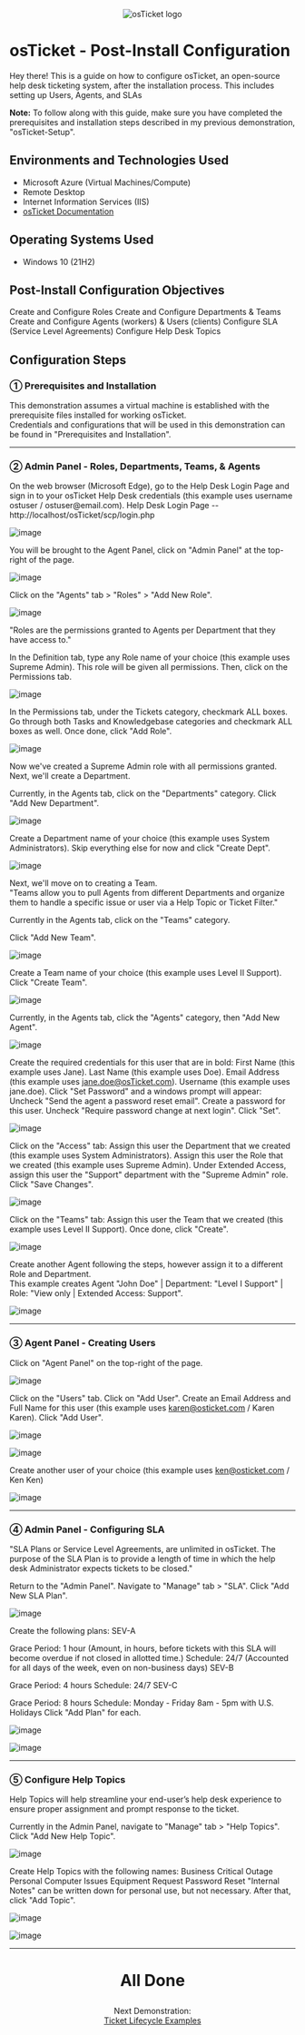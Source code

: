 <p align="center">
<img src="https://i.imgur.com/Clzj7Xs.png" alt="osTicket logo"/>
</p>

<h1>osTicket - Post-Install Configuration</h1>
Hey there! This is a guide on how to configure osTicket, an open-source help desk ticketing system, after the installation process. This includes setting up Users, Agents, and SLAs<br />

<b>Note:</b> To follow along with this guide, make sure you have completed the prerequisites and installation steps described in my previous demonstration, "osTicket-Setup". 

<h2>Environments and Technologies Used</h2>

- Microsoft Azure (Virtual Machines/Compute)
- Remote Desktop
- Internet Information Services (IIS)
- [osTicket Documentation](https://docs.osticket.com/en/latest/index.html)

<h2>Operating Systems Used </h2>

- Windows 10</b> (21H2)


<h2>Post-Install Configuration Objectives</h2>
Create and Configure Roles
Create and Configure Departments & Teams
Create and Configure Agents (workers) & Users (clients)
Configure SLA (Service Level Agreements)
Configure Help Desk Topics
<h2>Configuration Steps</h2>
<h3>&#9312; Prerequisites and Installation</h3>
This demonstration assumes a virtual machine is established with the prerequisite files installed for working osTicket. </br>
Credentials and configurations that will be used in this demonstration can be found in "Prerequisites and Installation". </br>

<hr>
<h3>&#9313; Admin Panel - Roles, Departments, Teams, & Agents</h3>
On the web browser (Microsoft Edge), go to the Help Desk Login Page and sign in to your osTicket Help Desk credentials (this example uses username ostuser / ostuser@email.com).
Help Desk Login Page -- http://localhost/osTicket/scp/login.php

![image](https://github.com/ShayneSL/osTicket-BackEnd-Config/assets/88577075/d95fe1c5-92f6-4ec5-afc0-f14cc81c926e)


You will be brought to the Agent Panel, click on "Admin Panel" at the top-right of the page.

![image](https://github.com/ShayneSL/osTicket-BackEnd-Config/assets/88577075/72567152-620c-49ad-9a8b-c7c61fa28b73)



Click on the "Agents" tab > "Roles" > "Add New Role".

![image](https://github.com/ShayneSL/osTicket-BackEnd-Config/assets/88577075/02772996-20ec-4b70-b8e9-1cbfb7256425)



"Roles are the permissions granted to Agents per Department that they have access to."

In the Definition tab, type any Role name of your choice (this example uses Supreme Admin).
This role will be given all permissions.
Then, click on the Permissions tab.

![image](https://github.com/ShayneSL/osTicket-BackEnd-Config/assets/88577075/96fb26a4-ae59-41ae-9505-b401978026d6)



In the Permissions tab, under the Tickets category, checkmark ALL boxes.
Go through both Tasks and Knowledgebase categories and checkmark ALL boxes as well.
Once done, click "Add Role".

![image](https://github.com/ShayneSL/osTicket-BackEnd-Config/assets/88577075/5de7b7a7-75ff-4c10-9393-e382ada94a64)


Now we've created a Supreme Admin role with all permissions granted. Next, we'll create a Department.

Currently, in the Agents tab, click on the "Departments" category.
Click "Add New Department".

![image](https://github.com/ShayneSL/osTicket-BackEnd-Config/assets/88577075/6c02d879-ee53-4f74-b203-d611a034d0b0)


Create a Department name of your choice (this example uses System Administrators).
Skip everything else for now and click "Create Dept".

![image](https://github.com/ShayneSL/osTicket-BackEnd-Config/assets/88577075/b7fb22b9-cffb-4717-9456-b167bf27e551)


Next, we'll move on to creating a Team. <br>
"Teams allow you to pull Agents from different Departments and organize them to handle a specific issue or user via a Help Topic or Ticket Filter."

Currently in the Agents tab, click on the "Teams" category.

Click "Add New Team".

![image](https://github.com/ShayneSL/osTicket-BackEnd-Config/assets/88577075/c5d6e587-b5a4-4b52-a333-808c91196794)



Create a Team name of your choice (this example uses Level II Support).
Click "Create Team".

![image](https://github.com/ShayneSL/osTicket-BackEnd-Config/assets/88577075/5a55f39f-359b-4a09-b2d6-92b362e743a5)



Currently, in the Agents tab, click the "Agents" category, then "Add New Agent".

![image](https://github.com/ShayneSL/osTicket-BackEnd-Config/assets/88577075/0258772f-e1ea-4548-ad42-b185b32ae720)


Create the required credentials for this user that are in bold:
First Name (this example uses Jane).
Last Name (this example uses Doe).
Email Address (this example uses jane.doe@osTicket.com).
Username (this example uses jane.doe).
Click "Set Password" and a windows prompt will appear:
Uncheck "Send the agent a password reset email".
Create a password for this user.
Uncheck "Require password change at next login".
Click "Set".

![image](https://github.com/ShayneSL/osTicket-BackEnd-Config/assets/88577075/6da4e024-2cf2-414b-8305-fb4cd0848eab)



Click on the "Access" tab:
Assign this user the Department that we created (this example uses System Administrators).
Assign this user the Role that we created (this example uses Supreme Admin).
Under Extended Access, assign this user the "Support" department with the "Supreme Admin" role.
Click "Save Changes".

![image](https://github.com/ShayneSL/osTicket-BackEnd-Config/assets/88577075/935eb874-a83f-4b32-987d-0f50d44694ac)




Click on the "Teams" tab:
Assign this user the Team that we created (this example uses Level II Support).
Once done, click "Create".

![image](https://github.com/ShayneSL/osTicket-BackEnd-Config/assets/88577075/9d8cdd35-748e-4aa0-a712-2d7ce8cd6267)



Create another Agent following the steps, however assign it to a different Role and Department.</br>
This example creates Agent "John Doe" | Department: "Level I Support" | Role: "View only | Extended Access: Support".

![image](https://github.com/ShayneSL/osTicket-BackEnd-Config/assets/88577075/86af5d5b-1631-420c-a284-b206f92def78)



<hr>
<h3>&#9314; Agent Panel - Creating Users</h3>
Click on "Agent Panel" on the top-right of the page.

![image](https://github.com/ShayneSL/osTicket-BackEnd-Config/assets/88577075/4a96bc9d-3f5e-49ae-b713-4649affa5fcd)


Click on the "Users" tab.
Click on "Add User".
Create an Email Address and Full Name for this user (this example uses karen@osticket.com / Karen Karen).
Click "Add User".

![image](https://github.com/ShayneSL/osTicket-BackEnd-Config/assets/88577075/b98ef4d8-61fd-488e-ab1c-873fa317fa4e)


![image](https://github.com/ShayneSL/osTicket-BackEnd-Config/assets/88577075/999f75cd-095d-4316-ba8b-b7fbbf5527b5)



Create another user of your choice (this example uses ken@osticket.com / Ken Ken)

![image](https://github.com/ShayneSL/osTicket-BackEnd-Config/assets/88577075/c658a495-2015-4fc3-90e9-465797a38bbb)



<hr>
<h3>&#9315; Admin Panel - Configuring SLA</h3>
"SLA Plans or Service Level Agreements, are unlimited in osTicket. The purpose of the SLA Plan is to provide a length of time in which the help desk Administrator expects tickets to be closed."

Return to the "Admin Panel".
Navigate to "Manage" tab > "SLA".
Click "Add New SLA Plan".

![image](https://github.com/ShayneSL/osTicket-BackEnd-Config/assets/88577075/a7efb170-b1e9-469f-bb7e-2e343fbd2dbd)


Create the following plans:
SEV-A

Grace Period: 1 hour (Amount, in hours, before tickets with this SLA will become overdue if not closed in allotted time.)
Schedule: 24/7 (Accounted for all days of the week, even on non-business days)
SEV-B

Grace Period: 4 hours
Schedule: 24/7
SEV-C

Grace Period: 8 hours
Schedule: Monday - Friday 8am - 5pm with U.S. Holidays
Click "Add Plan" for each.

![image](https://github.com/ShayneSL/osTicket-BackEnd-Config/assets/88577075/e8fb31de-b2c6-4571-8599-8ebc33272416)


![image](https://github.com/ShayneSL/osTicket-BackEnd-Config/assets/88577075/08b699f2-2b86-4ae8-a13c-67c29c9d163a)



<hr>
<h3>&#9316; Configure Help Topics</h3>
Help Topics will help streamline your end-user’s help desk experience to ensure proper assignment and prompt response to the ticket.

Currently in the Admin Panel, navigate to "Manage" tab > "Help Topics".
Click "Add New Help Topic".

![image](https://github.com/ShayneSL/osTicket-BackEnd-Config/assets/88577075/4ab22285-d24e-475d-b843-187ca7724bdc)



Create Help Topics with the following names:
Business Critical Outage
Personal Computer Issues
Equipment Request
Password Reset
"Internal Notes" can be written down for personal use, but not necessary.
After that, click "Add Topic".

![image](https://github.com/ShayneSL/osTicket-BackEnd-Config/assets/88577075/e6bfb31c-6861-4365-ae6e-e8409088f56a)


![image](https://github.com/ShayneSL/osTicket-BackEnd-Config/assets/88577075/76c7e07e-bd7c-4a48-89c4-dd43fb935d2c)



<hr>
<h1><p align=center>All Done</p></h1

<h2><p align=center>Next Demonstration:<br><a href="https://github.com/JasonDelahoussaye/ticket-lifecycle">Ticket Lifecycle Examples</a></p></h2>







